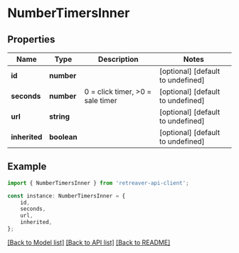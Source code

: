 # NumberTimersInner


## Properties

Name | Type | Description | Notes
------------ | ------------- | ------------- | -------------
**id** | **number** |  | [optional] [default to undefined]
**seconds** | **number** | 0 &#x3D; click timer, &gt;0 &#x3D; sale timer | [optional] [default to undefined]
**url** | **string** |  | [optional] [default to undefined]
**inherited** | **boolean** |  | [optional] [default to undefined]

## Example

```typescript
import { NumberTimersInner } from 'retreaver-api-client';

const instance: NumberTimersInner = {
    id,
    seconds,
    url,
    inherited,
};
```

[[Back to Model list]](../README.md#documentation-for-models) [[Back to API list]](../README.md#documentation-for-api-endpoints) [[Back to README]](../README.md)
